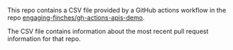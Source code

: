 This repo contains a CSV file provided by a GitHub actions workflow in the repo [engaging-finches/gh-actions-apis-demo](https://github.com/engaging-finches/gh-actions-apis-demo).  

The CSV file contains information about the most recent pull request information for that repo.